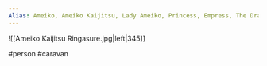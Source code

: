 ```yaml
---
Alias: Ameiko, Ameiko Kaijitsu, Lady Ameiko, Princess, Empress, The Dragon, Ameiko-chan, Ameiko-san, Ameiko-dono
---
```


![[Ameiko Kaijitsu Ringasure.jpg|left|345]]

#person #caravan